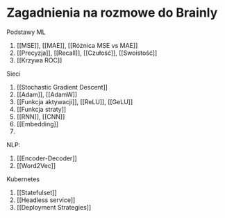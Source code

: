 # Zagadnienia na rozmowe do Brainly

Podstawy ML

1. [[MSE]], [[MAE]], [[Różnica MSE vs MAE]]
2. [[Precyzja]], [[Recall]], [[Czułość]], [[Swoistość]] 
4. [[Krzywa ROC]]

Sieci

1. [[Stochastic Gradient Descent]]
2. [[Adam]], [[AdamW]]
3. [[Funkcja aktywacji]], [[ReLU]], [[GeLU]]
4. [[Funkcja straty]]
5. [[RNN]], [[CNN]]
6. [[Embedding]]
7. 

NLP:

1. [[Encoder-Decoder]]
2. [[Word2Vec]]



Kubernetes

1. [[Statefulset]]
2. [[Headless service]]
3. [[Deployment Strategies]]